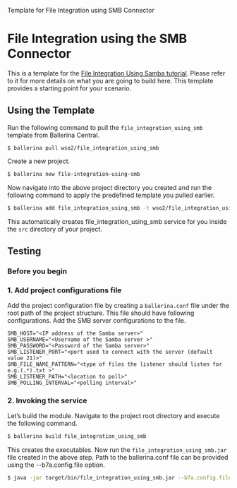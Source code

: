 Template for File Integration using SMB Connector

# File Integration using the SMB Connector

This is a template for the [File Integration Using Samba tutorial](https://ei.docs.wso2.com/en/latest/ballerina-integrator/learn/tutorials/file-based-integrations/file-integration-using-smb/1/). Please refer to it for more details on what you are going to build here. This template provides a starting point for your scenario. 

## Using the Template

Run the following command to pull the `file_integration_using_smb` template from Ballerina Central.

```
$ ballerina pull wso2/file_integration_using_smb
```

Create a new project.

```bash
$ ballerina new file-integration-using-smb
```

Now navigate into the above project directory you created and run the following command to apply the predefined template 
you pulled earlier.

```bash
$ ballerina add file_integration_using_smb -t wso2/file_integration_using_smb
```

This automatically creates file_integration_using_smb service for you inside the `src` directory of your project.  

## Testing

### Before you begin

### 1. Add project configurations file

Add the project configuration file by creating a `ballerina.conf` file under the root path of the project structure. 
This file should have following configurations. Add the SMB server configurations to the file.

```
SMB_HOST="<IP address of the Samba server>"
SMB_USERNAME="<Username of the Samba server >"
SMB_PASSWORD="<Password of the Samba server>"
SMB_LISTENER_PORT="<port used to connect with the server (default value 21)>"
SMB_FILE_NAME_PATTERN="<type of files the listener should listen for e.g.(.*).txt >"
SMB_LISTENER_PATH="<location to poll>"
SMB_POLLING_INTERVAL="<polling interval>"
```

### 2. Invoking the service

Let’s build the module. Navigate to the project root directory and execute the following command.

```bash
$ ballerina build file_integration_using_smb
```

This creates the executables. Now run the `file_integration_using_smb.jar` file created in the above step. Path to the ballerina.conf file can be provided using the --b7a.config.file option.

```bash
$ java -jar target/bin/file_integration_using_smb.jar --b7a.config.file=path/to/ballerina.conf/file
```
